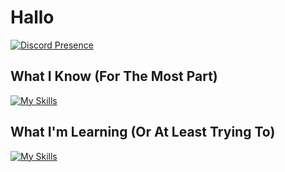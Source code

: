 # Hallo
[![Discord Presence](https://lanyard.cnrad.dev/api/668969866354622465)](https://discord.com/users/668969866354622465)

## What I Know (For The Most Part)
[![My Skills](https://skillicons.dev/icons?i=ai,autocad,css,html,linux,pr,ps,raspberrypi,unity,vscode)](https://skillicons.dev)

## What I'm Learning (Or At Least Trying To)
[![My Skills](https://skillicons.dev/icons?i=arduino,bash,blender,bootstrap,cs,docker,git,js,nodejs,py)](https://skillicons.dev)
